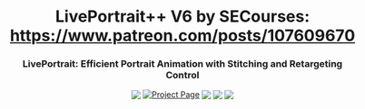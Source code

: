 <div style="display: flex; justify-content: center; align-items: center; text-align: center;">
  <div>
    <h1>LivePortrait++ V6 by SECourses: <a href="https://www.patreon.com/posts/107609670">https://www.patreon.com/posts/107609670</a></h1>
    <h3>LivePortrait: Efficient Portrait Animation with Stitching and Retargeting Control</h3>
    <!-- <span>Add mimics and lip sync to your static portrait driven by a video</span> -->
    <!-- <span>Efficient Portrait Animation with Stitching and Retargeting Control</span> -->
    <!-- <br> -->
    <div style="display: flex; justify-content: center; align-items: center; text-align: center;">
      <a href="https://arxiv.org/pdf/2407.03168"><img src="https://img.shields.io/badge/arXiv-2407.03168-red"></a>
      &nbsp;
      <a href="https://liveportrait.github.io"><img src="https://img.shields.io/badge/Project_Page-LivePortrait-green" alt="Project Page"></a>
      &nbsp;
      <a href='https://huggingface.co/spaces/KwaiVGI/liveportrait'><img src='https://img.shields.io/badge/%F0%9F%A4%97%20Hugging%20Face-Spaces-blue'></a>
      &nbsp;
      <a href="https://github.com/KwaiVGI/LivePortrait"><img src="https://img.shields.io/badge/Github-Code-blue"></a>
      &nbsp;
      <a href="https://github.com/KwaiVGI/LivePortrait"><img src="https://img.shields.io/github/stars/KwaiVGI/LivePortrait
      "></a>
    </div>
  </div>
</div>

